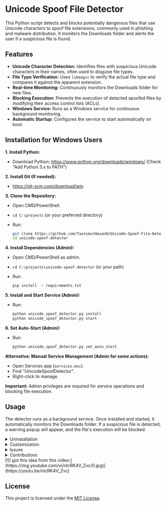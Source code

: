 # Unicode Spoof File Detector

This Python script detects and blocks potentially dangerous files that use Unicode characters to spoof file extensions, commonly used in phishing and malware distribution. It monitors the Downloads folder and alerts the user if a suspicious file is found.

## Features

*   **Unicode Character Detection:** Identifies files with suspicious Unicode characters in their names, often used to disguise file types.
*   **File Type Verification:** Uses `libmagic` to verify the actual file type and compares it against the apparent extension.
*   **Real-time Monitoring:** Continuously monitors the Downloads folder for new files.
*   **Blocking Execution:** Prevents the execution of detected spoofed files by modifying their access control lists (ACLs).
*   **Windows Service:** Runs as a Windows service for continuous background monitoring.
*   **Automatic Startup:** Configures the service to start automatically on boot.

## Installation for Windows Users

**1. Install Python:**

*   Download Python: https://www.python.org/downloads/windows/ (Check "Add Python 3.x to PATH")

**2. Install Git (If needed):**

*   https://git-scm.com/download/win

**3. Clone the Repository:**

*   Open CMD/PowerShell.
*   `cd C:\projects` (or your preferred directory)
*   Run:

    ```bash
    git clone https://github.com/TasnimulHasan0/Unicode-Spoof-File-Detector
    cd unicode-spoof-detector
    ```

**4. Install Dependencies (Admin):**

*   Open CMD/PowerShell as admin.
*   `cd C:\projects\unicode-spoof-detector` (or your path)
*   Run:

    ```bash
    pip install -r requirements.txt
    ```

**5. Install and Start Service (Admin):**

*   Run:

    ```bash
    python unicode_spoof_detector.py install
    python unicode_spoof_detector.py start
    ```

**6. Set Auto-Start (Admin):**

*   Run:

    ```bash
    python unicode_spoof_detector.py set_auto_start
    ```

**Alternative: Manual Service Management (Admin for some actions):**

*   Open Services app (`services.msc`).
*   Find "UnicodeSpoofDetector".
*   Right-click to manage.

**Important:** Admin privileges are required for service operations and blocking file execution.


## Usage

The detector runs as a background service. Once installed and started, it automatically monitors the Downloads folder. If a suspicious file is detected, a warning popup will appear, and the file's execution will be blocked.

<details>
<summary>Uninstallation</summary>

1.  **Stop the Service:**

    ```bash
    python unicode_spoof_detector.py stop
    ```

2.  **Remove the Service:**

    ```bash
    python unicode_spoof_detector.py remove
    ```

3.  **Delete the Repository:**

    ```bash
    cd ..
    rm -rf unicode_spoof_detector
    ```

</details>

<details>
<summary>Customization</summary>

*   **`suspicious_unicode_patterns`:** You can modify the regular expressions in this list within the `UnicodeSpoofDetector` class to refine the Unicode character detection.
*   **`dangerous_extensions`:** This list contains the file extensions considered potentially dangerous. You can add or remove extensions as needed.
*   **`download_folder`:** The default monitored folder is the user's Downloads directory. You can change this by passing a different path to the `UnicodeSpoofDetector` constructor.

</details>

<details>
<summary>Issues</summary>

If you encounter any issues or have suggestions for improvements, please open an issue on GitHub. When reporting an issue, please provide:

*   **Steps to reproduce the issue.**
*   **The operating system you are using.**
*   **Any relevant error messages or logs.**

</details>

<details>
<summary>Contributions</summary>

Contributions are welcome! If you would like to contribute to this project, please follow these steps:

1.  **Fork the repository.**
2.  **Create a new branch for your feature or bug fix.**
3.  **Make your changes and commit them.**
4.  **Push your changes to your fork.**
5.  **Submit a pull request.**

</details>
[![I got this idea from this video:](https://img.youtube.com/vi/nIcRK4V_Zvc/0.jpg)](https://youtu.be/nIcRK4V_Zvc)

## License

This project is licensed under the [MIT License](LICENSE).
